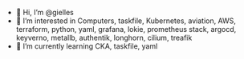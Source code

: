 - 👋 Hi, I’m @gielles
- 👀 I’m interested in Computers, taskfile, Kubernetes, aviation, AWS, terraform, python, yaml, grafana, lokie, prometheus stack, argocd, keyverno, metallb, authentik, longhorn, cilium, treafik
- 🌱 I’m currently learning CKA, taskfile, yaml

<!---
gielles/gielles is a ✨ special ✨ repository because its `README.md` (this file) appears on your GitHub profile.
You can click the Preview link to take a look at your changes.
--->
